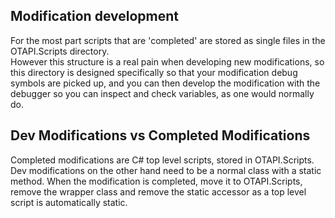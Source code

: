 ﻿## Modification development

For the most part scripts that are 'completed' are stored as single files in the OTAPI.Scripts directory.
<br/>
However this structure is a real pain when developing new modifications, so this directory is designed specifically
so that your modification debug symbols are picked up, and you can then develop the modification with
the debugger so you can inspect and check variables, as one would normally do.

## Dev Modifications vs Completed Modifications

Completed modifications are C# top level scripts, stored in OTAPI.Scripts.
<br/>
Dev modifications on the other hand need to be a normal class with a static method.
When the modification is completed, move it to OTAPI.Scripts, remove the wrapper class and remove the static accessor
as a top level script is automatically static.